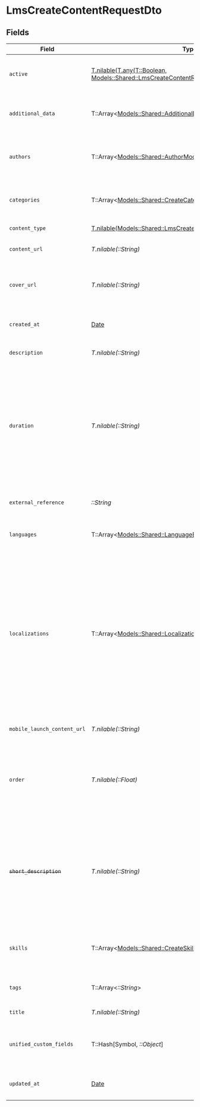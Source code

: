 # LmsCreateContentRequestDto


## Fields

| Field                                                                                                                                                                                                                                                                                                                                                                    | Type                                                                                                                                                                                                                                                                                                                                                                     | Required                                                                                                                                                                                                                                                                                                                                                                 | Description                                                                                                                                                                                                                                                                                                                                                              | Example                                                                                                                                                                                                                                                                                                                                                                  |
| ------------------------------------------------------------------------------------------------------------------------------------------------------------------------------------------------------------------------------------------------------------------------------------------------------------------------------------------------------------------------ | ------------------------------------------------------------------------------------------------------------------------------------------------------------------------------------------------------------------------------------------------------------------------------------------------------------------------------------------------------------------------ | ------------------------------------------------------------------------------------------------------------------------------------------------------------------------------------------------------------------------------------------------------------------------------------------------------------------------------------------------------------------------ | ------------------------------------------------------------------------------------------------------------------------------------------------------------------------------------------------------------------------------------------------------------------------------------------------------------------------------------------------------------------------ | ------------------------------------------------------------------------------------------------------------------------------------------------------------------------------------------------------------------------------------------------------------------------------------------------------------------------------------------------------------------------ |
| `active`                                                                                                                                                                                                                                                                                                                                                                 | [T.nilable(T.any(T::Boolean, Models::Shared::LmsCreateContentRequestDto2))](../../models/shared/lmscreatecontentrequestdtoactive.md)                                                                                                                                                                                                                                     | :heavy_minus_sign:                                                                                                                                                                                                                                                                                                                                                       | Whether the content is active and available for users.                                                                                                                                                                                                                                                                                                                   | true                                                                                                                                                                                                                                                                                                                                                                     |
| `additional_data`                                                                                                                                                                                                                                                                                                                                                        | T::Array<[Models::Shared::AdditionalData](../../models/shared/additionaldata.md)>                                                                                                                                                                                                                                                                                        | :heavy_minus_sign:                                                                                                                                                                                                                                                                                                                                                       | The additional_data associated with this content                                                                                                                                                                                                                                                                                                                         |                                                                                                                                                                                                                                                                                                                                                                          |
| `authors`                                                                                                                                                                                                                                                                                                                                                                | T::Array<[Models::Shared::AuthorModel](../../models/shared/authormodel.md)>                                                                                                                                                                                                                                                                                              | :heavy_minus_sign:                                                                                                                                                                                                                                                                                                                                                       | The authors of the content                                                                                                                                                                                                                                                                                                                                               | [<br/>{<br/>"id": "123",<br/>"name": "John Doe"<br/>}<br/>]                                                                                                                                                                                                                                                                                                              |
| `categories`                                                                                                                                                                                                                                                                                                                                                             | T::Array<[Models::Shared::CreateCategoriesApiModel](../../models/shared/createcategoriesapimodel.md)>                                                                                                                                                                                                                                                                    | :heavy_minus_sign:                                                                                                                                                                                                                                                                                                                                                       | The categories associated with this content                                                                                                                                                                                                                                                                                                                              | [<br/>{<br/>"name": "Technology"<br/>}<br/>]                                                                                                                                                                                                                                                                                                                             |
| `content_type`                                                                                                                                                                                                                                                                                                                                                           | [T.nilable(Models::Shared::LmsCreateContentRequestDtoContentType)](../../models/shared/lmscreatecontentrequestdtocontenttype.md)                                                                                                                                                                                                                                         | :heavy_minus_sign:                                                                                                                                                                                                                                                                                                                                                       | The type of content                                                                                                                                                                                                                                                                                                                                                      |                                                                                                                                                                                                                                                                                                                                                                          |
| `content_url`                                                                                                                                                                                                                                                                                                                                                            | *T.nilable(::String)*                                                                                                                                                                                                                                                                                                                                                    | :heavy_minus_sign:                                                                                                                                                                                                                                                                                                                                                       | The external URL of the content                                                                                                                                                                                                                                                                                                                                          | https://www.youtube.com/watch?v=16873                                                                                                                                                                                                                                                                                                                                    |
| `cover_url`                                                                                                                                                                                                                                                                                                                                                              | *T.nilable(::String)*                                                                                                                                                                                                                                                                                                                                                    | :heavy_minus_sign:                                                                                                                                                                                                                                                                                                                                                       | The URL of the thumbnail image associated with the content.                                                                                                                                                                                                                                                                                                              | https://www.googledrive.com/?v=16873                                                                                                                                                                                                                                                                                                                                     |
| `created_at`                                                                                                                                                                                                                                                                                                                                                             | [Date](https://ruby-doc.org/stdlib-2.6.1/libdoc/date/rdoc/Date.html)                                                                                                                                                                                                                                                                                                     | :heavy_minus_sign:                                                                                                                                                                                                                                                                                                                                                       | The date on which the content was created.                                                                                                                                                                                                                                                                                                                               | 2021-07-21T14:00:00.000Z                                                                                                                                                                                                                                                                                                                                                 |
| `description`                                                                                                                                                                                                                                                                                                                                                            | *T.nilable(::String)*                                                                                                                                                                                                                                                                                                                                                    | :heavy_minus_sign:                                                                                                                                                                                                                                                                                                                                                       | The description of the content                                                                                                                                                                                                                                                                                                                                           | This video acts as learning content for software engineers.                                                                                                                                                                                                                                                                                                              |
| `duration`                                                                                                                                                                                                                                                                                                                                                               | *T.nilable(::String)*                                                                                                                                                                                                                                                                                                                                                    | :heavy_minus_sign:                                                                                                                                                                                                                                                                                                                                                       | The duration of the content following the ISO8601 standard. If duration_unit is applicable we will derive this from the smallest unit given in the duration string or the minimum unit accepted by the provider.                                                                                                                                                         | P3Y6M4DT12H30M5S                                                                                                                                                                                                                                                                                                                                                         |
| `external_reference`                                                                                                                                                                                                                                                                                                                                                     | *::String*                                                                                                                                                                                                                                                                                                                                                               | :heavy_check_mark:                                                                                                                                                                                                                                                                                                                                                       | The external ID associated with this content                                                                                                                                                                                                                                                                                                                             | SOFTWARE-ENG-LV1-TRAINING-VIDEO-1                                                                                                                                                                                                                                                                                                                                        |
| `languages`                                                                                                                                                                                                                                                                                                                                                              | T::Array<[Models::Shared::LanguageEnum](../../models/shared/languageenum.md)>                                                                                                                                                                                                                                                                                            | :heavy_minus_sign:                                                                                                                                                                                                                                                                                                                                                       | The languages associated with this content                                                                                                                                                                                                                                                                                                                               |                                                                                                                                                                                                                                                                                                                                                                          |
| `localizations`                                                                                                                                                                                                                                                                                                                                                          | T::Array<[Models::Shared::LocalizationModel](../../models/shared/localizationmodel.md)>                                                                                                                                                                                                                                                                                  | :heavy_minus_sign:                                                                                                                                                                                                                                                                                                                                                       | The localization data for this content                                                                                                                                                                                                                                                                                                                                   | [<br/>{<br/>"title": "Software Engineer Lv 1",<br/>"description": "This course acts as learning resource for software engineers.",<br/>"languages": {<br/>"value": "en-GB",<br/>"source_value": "string"<br/>}<br/>},<br/>{<br/>"title": "Software Engineer Lv 1",<br/>"description": "This video acts as learning content for software engineers.",<br/>"languages": {<br/>"value": "en-US",<br/>"source_value": "string"<br/>}<br/>}<br/>] |
| `mobile_launch_content_url`                                                                                                                                                                                                                                                                                                                                              | *T.nilable(::String)*                                                                                                                                                                                                                                                                                                                                                    | :heavy_minus_sign:                                                                                                                                                                                                                                                                                                                                                       | The mobile friendly URL of the content                                                                                                                                                                                                                                                                                                                                   | https://www.mobile.youtube.com/watch?v=16873                                                                                                                                                                                                                                                                                                                             |
| `order`                                                                                                                                                                                                                                                                                                                                                                  | *T.nilable(::Float)*                                                                                                                                                                                                                                                                                                                                                     | :heavy_minus_sign:                                                                                                                                                                                                                                                                                                                                                       | The order of the individual content within a content grouping. This is not applicable for pushing individual content.                                                                                                                                                                                                                                                    | 1                                                                                                                                                                                                                                                                                                                                                                        |
| ~~`short_description`~~                                                                                                                                                                                                                                                                                                                                                  | *T.nilable(::String)*                                                                                                                                                                                                                                                                                                                                                    | :heavy_minus_sign:                                                                                                                                                                                                                                                                                                                                                       | : warning: ** DEPRECATED **: This will be removed in a future release, please migrate away from it as soon as possible.<br/><br/>A short description or summary for the content                                                                                                                                                                                          | This course is a valuable resource and acts as learning content for...                                                                                                                                                                                                                                                                                                   |
| `skills`                                                                                                                                                                                                                                                                                                                                                                 | T::Array<[Models::Shared::CreateSkillsApiModel](../../models/shared/createskillsapimodel.md)>                                                                                                                                                                                                                                                                            | :heavy_minus_sign:                                                                                                                                                                                                                                                                                                                                                       | The skills associated with this content                                                                                                                                                                                                                                                                                                                                  | [<br/>{<br/>"id": "12345",<br/>"name": "Sales Techniques"<br/>}<br/>]                                                                                                                                                                                                                                                                                                    |
| `tags`                                                                                                                                                                                                                                                                                                                                                                   | T::Array<*::String*>                                                                                                                                                                                                                                                                                                                                                     | :heavy_minus_sign:                                                                                                                                                                                                                                                                                                                                                       | A list of tags associated with the content                                                                                                                                                                                                                                                                                                                               | [<br/>"Sales Techniques",<br/>"Customer Service"<br/>]                                                                                                                                                                                                                                                                                                                   |
| `title`                                                                                                                                                                                                                                                                                                                                                                  | *T.nilable(::String)*                                                                                                                                                                                                                                                                                                                                                    | :heavy_minus_sign:                                                                                                                                                                                                                                                                                                                                                       | The title of the content                                                                                                                                                                                                                                                                                                                                                 | Software Engineer Lv 1                                                                                                                                                                                                                                                                                                                                                   |
| `unified_custom_fields`                                                                                                                                                                                                                                                                                                                                                  | T::Hash[Symbol, *::Object*]                                                                                                                                                                                                                                                                                                                                              | :heavy_minus_sign:                                                                                                                                                                                                                                                                                                                                                       | Custom Unified Fields configured in your StackOne project                                                                                                                                                                                                                                                                                                                | {<br/>"my_project_custom_field_1": "REF-1236",<br/>"my_project_custom_field_2": "some other value"<br/>}                                                                                                                                                                                                                                                                 |
| `updated_at`                                                                                                                                                                                                                                                                                                                                                             | [Date](https://ruby-doc.org/stdlib-2.6.1/libdoc/date/rdoc/Date.html)                                                                                                                                                                                                                                                                                                     | :heavy_minus_sign:                                                                                                                                                                                                                                                                                                                                                       | The date on which the content was last updated.                                                                                                                                                                                                                                                                                                                          | 2021-07-21T14:00:00.000Z                                                                                                                                                                                                                                                                                                                                                 |